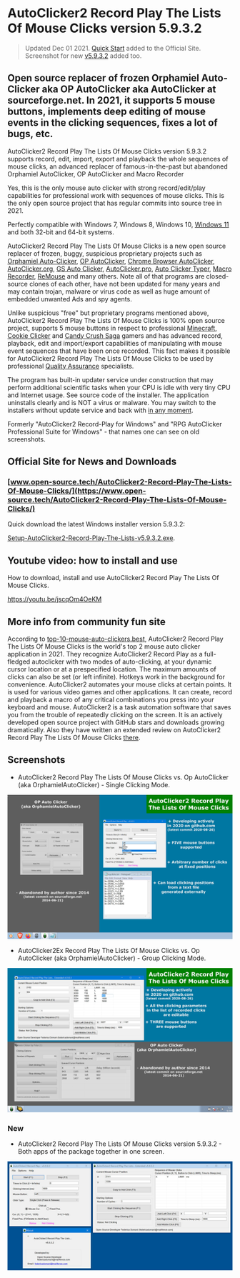 # AutoClicker2 Record Play The Lists Of Mouse Clicks version 5.9.3.2

> Updated Dec 01 2021. [Quick Start](https://www.open-source.tech/AutoClicker2-Record-Play-The-Lists-Of-Mouse-Clicks/index.html#QuickStart) added to the Official Site. Screenshot for new [v5.9.3.2](https://www.open-source.tech/AutoClicker2-Record-Play-The-Lists-Of-Mouse-Clicks/index.html#Screenshots_v5_9_3_2) added too.

## Open source replacer of frozen Orphamiel Auto-Clicker aka OP AutoClicker aka AutoClicker at sourceforge.net. In 2021, it supports 5 mouse buttons, implements deep editing of mouse events in the clicking sequences, fixes a lot of bugs, etc.

AutoClicker2 Record Play The Lists Of Mouse Clicks version 5.9.3.2 supports record, edit, import, export and playback the whole sequences of mouse clicks, an advanced replacer of famous-in-the-past but abandoned Orphamiel AutoClicker, OP AutoClicker and Macro Recorder

Yes, this is the only mouse auto clicker with strong record/edit/play capabilities for professional work with sequences of mouse clicks.
This is the only open source project that has regular commits into source tree in 2021.

Perfectly compatible with Windows 7, Windows 8, Windows 10, [Windows 11](https://www.microsoft.com/en-us/software-download/windows11) and both 32-bit and 64-bit systems.

AutoClicker2 Record Play The Lists Of Mouse Clicks is a new open source replacer of frozen, buggy, suspicious proprietary projects such as
[Orphamiel Auto-Clicker](https://sourceforge.net/projects/orphamielautoclicker/),
[OP AutoClicker](https://www.opautoclicker.com),
[Chrome Browser AutoClicker](https://chrome.google.com/webstore/detail/autoclicker-free-auto-cli/inledacgphbcoihlbhmnkkbkgmjldbbi?hl=en),
[AutoClicker.org](https://www.autoclicker.org),
[GS Auto Clicker](https://gs-auto-clicker.en.softonic.com),
[AutoClicker.pro](https://autoclicker.pro),
[Auto Clicker Typer](https://www.asoftwareplus.com/auto-clicker-typer.html),
[Macro Recorder](https://www.macrorecorder.com),
[ReMouse](https://www.remouse.com) and many others. Note all of that programs are closed-source clones of each other, have not been updated for
many years and may contain trojan, malware or virus code as well as huge amount of embedded unwanted Ads and spy agents.

Unlike suspicious "free" but proprietary programs mentioned above,
AutoClicker2 Record Play The Lists Of Mouse Clicks is 100% open source project, supports 5 mouse buttons in respect to professional
[Minecraft](https://en.wikipedia.org/wiki/Minecraft),
[Cookie Clicker](https://en.wikipedia.org/wiki/Cookie_Clicker) and
[Candy Crush Saga](https://en.wikipedia.org/wiki/Candy_Crush_Saga) gamers and has advanced record, playback, edit
and import/export capabilities of manipulating with mouse event sequences that have been once recorded.
This fact makes it possible for AutoClicker2 Record Play The Lists Of Mouse Clicks to be used by professional
[Quality Assurance](https://en.wikipedia.org/wiki/Quality_assurance) specialists.

The program has built-in updater service under construction that may perform additional scientific tasks when your CPU is idle with very tiny CPU and Internet usage. See source code of the installer. The application uninstalls clearly and is NOT a virus or malware. You may switch to the installers without update service and back with [in any moment](https://github.com/federicadomani/AutoClicker2-Record-Play-The-Lists-Of-Mouse-Clicks/blob/master/Installer/README.md).

Formerly "AutoClicker2 Record-Play for Windows" and "RPG AutoClicker Professional Suite for Windows" - that names one can see on old screenshots.

## Official Site for News and Downloads

### [www.open-source.tech/AutoClicker2-Record-Play-The-Lists-Of-Mouse-Clicks/](https://www.open-source.tech/AutoClicker2-Record-Play-The-Lists-Of-Mouse-Clicks/)

Quick download the latest Windows installer version 5.9.3.2:

[Setup-AutoClicker2-Record-Play-The-Lists-v5.9.3.2.exe](https://filedn.com/llBp1EbMQML0Hdv9A9SVo6b/Setup-AutoClicker2-Record-Play-The-Lists-v5.9.3.2.exe).

## Youtube video: how to install and use

How to download, install and use AutoClicker2 Record Play The Lists Of Mouse Clicks.

https://youtu.be/jscqOm4OeKM

## More info from community fun site

According to [top-10-mouse-auto-clickers.best](https://top-10-mouse-auto-clickers.best/AutoClicker2-Record-Play-The-Lists-Of-Mouse-Clicks/),
AutoClicker2 Record Play The Lists Of Mouse Clicks is the world's top 2 mouse auto clicker application in 2021.
They recognize AutoClicker2 Record Play as a full-fledged autoclicker with two modes of auto-clicking, at your dynamic cursor location or at a prespecified location. The maximum amounts of clicks can also be set (or left infinite). Hotkeys work in the background for convenience. AutoClicker2 automates your mouse clicks at certain points. It is used for various video games and other applications. It can create, record and playback a macro of any critical combinations you press into your keyboard and mouse. AutoClicker2 is a task automation software that saves you from the trouble of repeatedly clicking on the screen. It is an actively developed open source project with GitHub stars and downloads growing dramatically.
Also they have written
an extended review on AutoClicker2 Record Play The Lists Of Mouse Clicks [there](https://top-10-mouse-auto-clickers.best/AutoClicker2-Record-Play-The-Lists-Of-Mouse-Clicks/).

## Screenshots

* AutoClicker2 Record Play The Lists Of Mouse Clicks vs. Op AutoClicker (aka OrphamielAutoClicker) - Single Clicking Mode.

![AutoClicker2 Record Play The Lists Of Mouse Clicks vs. Op AutoClicker (aka OrphamielAutoClicker) - Single Clicking Mode.](screenshots_new/v5.9.3.1/AutoClicker2_v5.9.3.1.jpg?raw=true)

* AutoClicker2Ex Record Play The Lists Of Mouse Clicks vs. Op AutoClicker (aka OrphamielAutoClicker) - Group Clicking Mode.

![AutoClicker2Ex Record Play The Lists Of Mouse Clicks vs. Op AutoClicker (aka OrphamielAutoClicker) - Group Clicking Mode.](screenshots_new/v5.9.3.1/AutoClicker2Ex_v5.9.3.1.jpg?raw=true)

### New

* AutoClicker2 Record Play The Lists Of Mouse Clicks version 5.9.3.2 - Both apps of the package together in one screen.

![AutoClicker2 Record Play The Lists Of Mouse Clicks version 5.9.3.2 - Both apps of the package together in one screen.](screenshots_new/v5.9.3.1/AutoClicker2_v5.9.3.2.jpg?raw=true)
